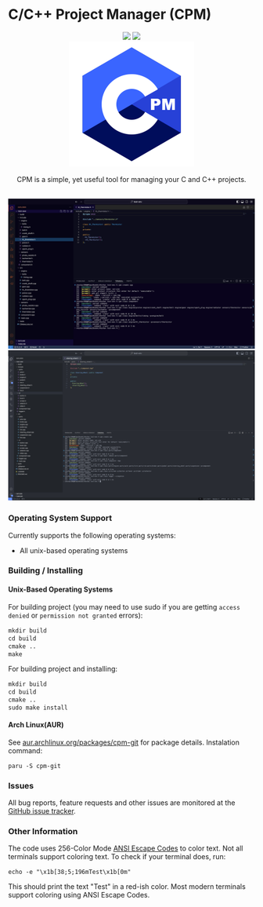 # C/C++ Project Manager (CPM)
<div align="center">
  <a href=https://github.com/vkeshav300/cpm/actions/workflows/codeql.yml><img src=https://github.com/vkeshav300/cpm/actions/workflows/codeql.yml/badge.svg></img></a>
  <a href=https://github.com/vkeshav300/cpm/actions/workflows/pages/pages-build-deployment><img src=https://github.com/vkeshav300/cpm/actions/workflows/codeql.yml/badge.svg></img></a><br>
  <img height=256 src=assets/CPM_LOGO.png></img>
  <p>CPM is a simple, yet useful tool for managing your C and C++ projects.</p><br>
  <img src=assets/readme/1.png>
  <img src=assets/readme/2.png>
</div>

### Operating System Support
Currently supports the following operating systems:
- All unix-based operating systems

### Building / Installing
#### Unix-Based Operating Systems
For building project (you may need to use sudo if you are getting `access denied` or `permission not granted` errors):
```
mkdir build
cd build
cmake ..
make
```
For building project and installing:
```
mkdir build
cd build
cmake ..
sudo make install
```
#### Arch Linux(AUR)
See [aur.archlinux.org/packages/cpm-git](https://aur.archlinux.org/packages/cpm-git) for package details.
Instalation command:
```
paru -S cpm-git
```

### Issues
All bug reports, feature requests and other issues are monitored at the [GitHub issue tracker](https://github.com/vkeshav300/cpm/issues).

### Other Information
The code uses 256-Color Mode [ANSI Escape Codes](https://gist.github.com/fnky/458719343aabd01cfb17a3a4f7296797) to color text. Not all terminals support coloring text. To check if your terminal does, run: 
```
echo -e "\x1b[38;5;196mTest\x1b[0m"
```
This should print the text "Test" in a red-ish color. Most modern terminals support coloring using ANSI Escape Codes.
